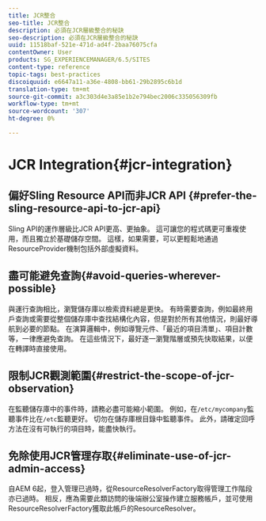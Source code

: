 ```yaml
---
title: JCR整合
seo-title: JCR整合
description: 必須在JCR層級整合的秘訣
seo-description: 必須在JCR層級整合的秘訣
uuid: 11518baf-521e-471d-ad4f-2baa76075cfa
contentOwner: User
products: SG_EXPERIENCEMANAGER/6.5/SITES
content-type: reference
topic-tags: best-practices
discoiquuid: e6647a11-a36e-4808-bb61-29b2895c6b1d
translation-type: tm+mt
source-git-commit: a3c303d4e3a85e1b2e794bec2006c335056309fb
workflow-type: tm+mt
source-wordcount: '307'
ht-degree: 0%

---
```



# JCR Integration{#jcr-integration}

## 偏好Sling Resource API而非JCR API {#prefer-the-sling-resource-api-to-jcr-api}

Sling API的運作層級比JCR API更高、更抽象。 這可讓您的程式碼更可重複使用，而且獨立於基礎儲存空間。 這樣，如果需要，可以更輕鬆地通過ResourceProvider機制包括外部虛擬資料。

## 盡可能避免查詢{#avoid-queries-wherever-possible}

與運行查詢相比，瀏覽儲存庫以檢索資料總是更快。 有時需要查詢，例如最終用戶查詢或需要從整個儲存庫中查找結構化內容，但是對於所有其他情況，則最好導航到必要的節點。 在演算邏輯中，例如導覽元件、「最近的項目清單」、項目計數等，一律應避免查詢。 在這些情況下，最好逐一瀏覽階層或預先快取結果，以便在轉譯時直接使用。

## 限制JCR觀測範圍{#restrict-the-scope-of-jcr-observation}

在監聽儲存庫中的事件時，請務必盡可能縮小範圍。 例如，在`/etc/mycompany`監聽事件比在`/etc`監聽更好。 切勿在儲存庫根目錄中監聽事件。 此外，請確定回呼方法在沒有可執行的項目時，能盡快執行。

## 免除使用JCR管理存取{#eliminate-use-of-jcr-admin-access}

自AEM 6起，登入管理已過時，從ResourceResolverFactory取得管理工作階段亦已過時。 相反，應為需要此類訪問的後端辦公室操作建立服務帳戶，並可使用ResourceResolverFactory獲取此帳戶的ResourceResolver。
